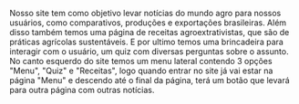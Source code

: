Nosso site tem como objetivo levar notícias do mundo agro para nossos usuários, como comparativos, produções e exportações brasileiras. Além disso também temos uma página de receitas agroextrativistas, que são de práticas agrícolas sustentáveis. E por ultimo temos uma brincadeira para interagir com o usuário, um quiz com diversas perguntas sobre o assunto. No canto esquerdo do site temos um menu lateral contendo 3 opções "Menu", "Quiz" e "Receitas", logo quando entrar no site já vai estar na página "Menu" e descendo até o final da página, terá um botão que levará para outra página com outras notícias.
